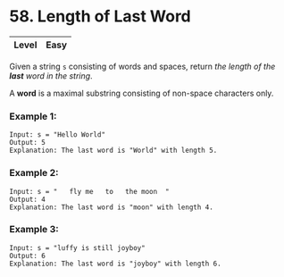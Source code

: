 # 58. Length of Last Word

| Level | Easy |
| ----- | ---- |

Given a string `s` consisting of words and spaces, return *the length of the **last** word in the string*.

A **word** is a maximal substring consisting of non-space characters only.


### Example 1:
```
Input: s = "Hello World"
Output: 5
Explanation: The last word is "World" with length 5.
```
### Example 2:
```
Input: s = "   fly me   to   the moon  "
Output: 4
Explanation: The last word is "moon" with length 4.
```
### Example 3:
```
Input: s = "luffy is still joyboy"
Output: 6
Explanation: The last word is "joyboy" with length 6.
```